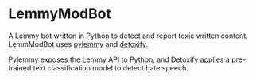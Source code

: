 # LemmyModBot
A Lemmy bot written in Python to detect and report toxic written content.  LemmModBot uses [pylemmy](https://github.com/dcferreira/pylemmy) and [detoxify](https://github.com/unitaryai/detoxify).

Pylemmy exposes the Lemmy API to Python, and Detoxify applies a pre-trained text classification model to detect hate speech.
